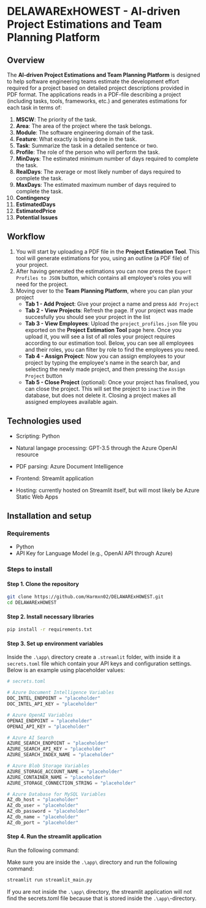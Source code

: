 # DELAWARExHOWEST - AI-driven Project Estimations and Team Planning Platform

## Overview

The **AI-driven Project Estimations and Team Planning Platform** is designed to help software engineering teams estimate the development effort required for a project based on detailed project descriptions provided in PDF format. The applications reads in a PDF-file describing a project (including tasks, tools, frameworks, etc.) and generates estimations for each task in terms of:

1. **MSCW**: The priority of the task.
1. **Area**: The area of the project where the task belongs.
1. **Module**: The software engineering domain of the task.
1. **Feature**: What exactly is being done in the task.
1. **Task**: Summarize the task in a detailed sentence or two.
1. **Profile**: The role of the person who will perform the task.
1. **MinDays**: The estimated minimum number of days required to complete the task.
1. **RealDays**: The average or most likely number of days required to complete the task.
1. **MaxDays**: The estimated maximum number of days required to complete the task.
1. **Contingency**
1. **EstimatedDays**
1. **EstimatedPrice**
1. **Potential Issues**

## Workflow

1. You will start by uploading a PDF file in the **Project Estimation Tool**. This tool will generate estimations for you, using an outline (a PDF file) of your project.
2. After having generated the estimations you can now press the `Export Profiles to JSON` button, which contains all employee's roles you will need for the project.
3. Moving over to the **Team Planning Platform**, where you can plan your project
    - **Tab 1 - Add Project**: Give your project a name and press `Add Project`
    - **Tab 2 - View Projects**: Refresh the page. If your project was made succesfully you should see your project in the list
    - **Tab 3 - View Employees**: Upload the `project_profiles.json` file you exported on the **Project Estimation Tool** page here. Once you upload it, you will see a list of all roles your project requires according to our estimation tool. Below, you can see all employees and their roles, you can filter by role to find the employees you need.
    - **Tab 4 - Assign Project**: Now you can assign employees to your project by typing the employee's name in the search bar, and selecting the newly made project, and then pressing the `Assign Project` button
    - **Tab 5 - Close Project** (optional): Once your project has finalised, you can close the project. This will set the project to `inactive` in the database, but does not delete it. Closing a project makes all assigned employees available again.

## Technologies used

- Scripting: Python
- Natural langage processing: GPT-3.5 through the Azure OpenAI resource
- PDF parsing: Azure Document Intelligence

- Frontend: Streamlit application
- Hosting: currently hosted on Streamlit itself, but will most likely be Azure Static Web Apps

## Installation and setup

### Requirements

- Python
- API Key for Language Model (e.g., OpenAI API through Azure)

### Steps to install

#### Step 1. Clone the repository

```bash
git clone https://github.com/Harmxn02/DELAWARExHOWEST.git
cd DELAWARExHOWEST

```

#### Step 2. Install necessary libraries

```bash
pip install -r requirements.txt
```

#### Step 3. Set up environment variables

Inside the `.\app\` directory create a `.streamlit` folder, with inside it a `secrets.toml` file which contain your API keys and configuration settings. Below is an example using placeholder values:

```python
# secrets.toml

# Azure Document Intelligence Variables
DOC_INTEL_ENDPOINT = "placeholder"
DOC_INTEL_API_KEY = "placeholder"

# Azure OpenAI Variables
OPENAI_ENDPOINT = "placeholder"
OPENAI_API_KEY = "placeholder"

# Azure AI Search
AZURE_SEARCH_ENDPOINT = "placeholder"
AZURE_SEARCH_API_KEY = "placeholder"
AZURE_SEARCH_INDEX_NAME = "placeholder"

# Azure Blob Storage Variables
AZURE_STORAGE_ACCOUNT_NAME = "placeholder"
AZURE_CONTAINER_NAME = "placeholder"
AZURE_STORAGE_CONNECTION_STRING = "placeholder"

# Azure Database for MySQL Variables 
AZ_db_host = "placeholder"
AZ_db_user = "placeholder"
AZ_db_password = "placeholder"
AZ_db_name = "placeholder"
AZ_db_port = "placeholder"
```

#### Step 4. Run the streamlit application

Run the following command:

Make sure you are inside the `.\app\` directory and run the following command:

```bash
streamlit run streamlit_main.py
```

If you are not inside the `.\app\` directory, the streamlit application will not find the secrets.toml file because that is stored inside the `.\app\`-directory.
